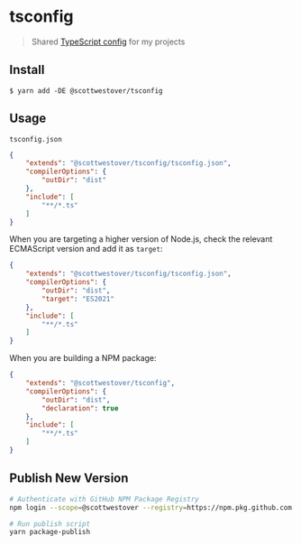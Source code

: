 # tsconfig

> Shared [TypeScript config](https://www.typescriptlang.org/docs/handbook/tsconfig-json.html) for my projects

## Install

```
$ yarn add -DE @scottwestover/tsconfig
```

## Usage

`tsconfig.json`

```json
{
	"extends": "@scottwestover/tsconfig/tsconfig.json",
	"compilerOptions": {
		"outDir": "dist"
	},
	"include": [
		"**/*.ts"
	]
}
```

When you are targeting a higher version of Node.js, check the relevant ECMAScript version and add it as `target`:

```json
{
	"extends": "@scottwestover/tsconfig/tsconfig.json",
	"compilerOptions": {
		"outDir": "dist",
		"target": "ES2021"
	},
	"include": [
		"**/*.ts"
	]
}
```

When you are building a NPM package:

```json
{
	"extends": "@scottwestover/tsconfig",
	"compilerOptions": {
		"outDir": "dist",
		"declaration": true
	},
	"include": [
		"**/*.ts"
	]
}

```

## Publish New Version

```bash
# Authenticate with GitHub NPM Package Registry
npm login --scope=@scottwestover --registry=https://npm.pkg.github.com

# Run publish script
yarn package-publish
```
